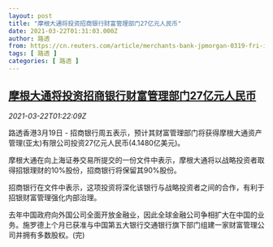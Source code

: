 ```yaml
---
layout: post
title: "摩根大通将投资招商银行财富管理部门27亿元人民币"
date: 2021-03-22T01:31:03.000Z
author: 路透
from: https://cn.reuters.com/article/merchants-bank-jpmorgan-0319-fri-idCNKBS2BE03Y
tags: [ 路透 ]
categories: [ 路透 ]
---
```

<!--1616376663000-->
[摩根大通将投资招商银行财富管理部门27亿元人民币](https://cn.reuters.com/article/merchants-bank-jpmorgan-0319-fri-idCNKBS2BE03Y)
------

<div>
<div><i>2021-03-22T01:22:09Z</i></div><p>路透香港3月19日 - 招商银行周五表示，预计其财富管理部门将获得摩根大通资产管理(亚太)有限公司投资27亿元人民币(4.1480亿美元)。</p><p>摩根大通在向上海证券交易所提交的一份文件中表示，摩根大通将以战略投资者取得招银理财的10%股份，招商银行将保留其90%股份。</p><p>招商银行在文件中表示，这项投资将深化该银行与战略投资者之间的合作，有利于招银财富管理强化内部治理。</p><p>去年中国政府向外国公司全面开放金融业，因此全球金融公司争相扩大在中国的业务。施罗德上个月已获准与中国第五大银行交通银行旗下部门组建一家财富管理公司并拥有多数股权。(完)</p>
</div>
